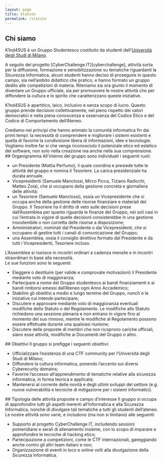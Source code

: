 ```yaml
---
layout: page
title: Statuto
permalink: /statuto
---
```


## Chi siamo
K1nd4SUS è un Gruppo Studentesco costituito da studenti dell’[Università degli Studi di Milano][unimi]. 
<p></p>
A seguito del progetto [CyberChallenge.IT][cyberchallenge], attività sorta per la diffusione, formazione e sensibilizzazione su tematiche riguardanti la Sicurezza Informatica, alcuni studenti hanno deciso di proseguire in questo campo, sia
nell’ambito didattico che pratico, e hanno formato un gruppo dedito alle competizioni di materia. Riteniamo sia ora giunto il momento di diventare un Gruppo ufficiale, sia per promuovere le nostre attività che per diffondere la cultura e lo spirito che caratterizzano queste iniziative. 
<p></p>
K1nd4SUS è apartitico, laico, inclusivo e senza scopo di lucro. Questo gruppo prende decisioni collettivamente, nel pieno rispetto dei valori democratici e nella piena conoscenza e osservanza del Codice Etico e del Codice di Comportamento dell’Ateneo. 
<p></p>
Crediamo nei principi che hanno animato la comunità informatica fin dai primi tempi: la necessità di comprendere e migliorare i sistemi esistenti e quella di favorire la condivisione libera di informazioni, idee e tecnologie.
Vogliamo inoltre far si che venga riconosciuto il potenziale etico ed estetico del software, non solo nella creazione
ma anche nella sua comprensione.
## Organigramma
All’interno del gruppo sono individuati i seguenti ruoli:<br>
<ul>
<li> un Presidente (Mattia Perfumo), il quale coordina e presiede tutte le attività del gruppo e nomina il Tesoriere. La carica presidenziale ha durata annuale. </li>
<li> Vicepresidenti (Samuele Manclossi, Mirco Picca, Tiziano Radicchi, Matteo Zoia), che si occupano della gestione concreta e giornaliera delle attività;</li>
<li> un Tesoriere (Samuele Manclossi), ossia un Vicepresidente che si occupa anche della gestione delle risorse finanziare e materiali del Gruppo. Il Tesoriere ha il diritto di veto sulle decisioni prese dall’Assemblea per quanto riguarda le
finanze del Gruppo, nei soli casi in cui l’entrata in vigore di quelle decisioni consisterebbe in una gestione insostenibile o non corretta delle risorse a disposizione;</li>
<li> Amministratori, nominati dal Presidente o dai Vicepresidenti, che si occupano di gestire tutti i canali di comunicazione del Gruppo;</li>
<li> una Assemblea, ossia il consiglio direttivo formato dal Presidente e da tutti i Vicepresidenti, Tesoriere incluso. </li> 
</ul>
L’Assemblea si riunisce in incontri ordinari a cadenza mensile e in incontri straordinari in base alla necessità. <br>
Le sue funzioni sono le seguenti:
<ul>
<li> Eleggere o destituire (per valide e comprovate motivazioni) il Presidente mediante voto di maggioranza;</li> 
<li> Partecipare a nome del Gruppo studentesco ai bandi finanziamenti e ai bandi rimborsi emessi dall’Ateneo ogni Anno Accademico;</li> 
<li> Stabilire gli obiettivi a medio e lungo termine del Gruppo, nonch´e le iniziative cui intende partecipare;</li>
<li> Discutere e approvare mediante voto di maggioranza eventuali modifiche dello Statuto o del Regolamento.
Le modifiche allo Statuto richiedono una sessione plenaria e non entrano in vigore fino al momento del suo rinnovo, mentre le modifiche al Regolamento possono essere effettuate durante una qualsiasi riunione;</li> 
<li> Discutere delle proposte di membri che non ricoprono cariche ufficiali, siano esse attività, modifiche ai Documenti del Gruppo o altro.</li>
</ul>
## Obiettivi
Il gruppo si prefigge i seguenti obiettivi:
<ul>
<li> Ufficializzare l’esistenza di una CTF community per l’Università degli Studi di Milano;</li>
<li>  Diffondere la cultura informatica, ponendo l’accento sui diversi Cyberecurity domains;</li>
<li> Favorire l’accesso all’apprendimento di tematiche relative alla sicurezza informatica, in forma teorica e applicata;</li>
<li> Mantenersi al corrente delle novità e degli ultimi sviluppi del settore (e.g. nuove vulnerabilità e tecniche di mitigazione per i sistemi informatici).</li>
</ul>
## Tipologia delle attività proposte e campo d’interesse
Il gruppo si occupa di approfondire tutti gli aspetti inerenti all’Informatica e alla Sicurezza Informatica, nonchè di divulgare tali tematiche a tutti gli studenti dell’ateneo.<br>
Le nostre attività sono varie, e includono (ma non si limitano) alle seguenti:
<ul>
<li> Supporto al progetto CyberChallenge.IT, includendo sessioni pomeridiane e serali di allenamento insieme, con lo scopo di imparare e approfondire le tecniche di hacking etico;</li>
<li> Partecipazione a competizioni, come le CTF internazionali, gareggiando anche contro gli altri team italiani e non;</li>
<li>  Organizzazione di eventi in loco e online volti alla divulgazione della Sicurezza Informatica.</li>
</ul>


[unimi]: https://www.unimi.it/
[cyberchallenge]: https://cyberchallenge.it/
